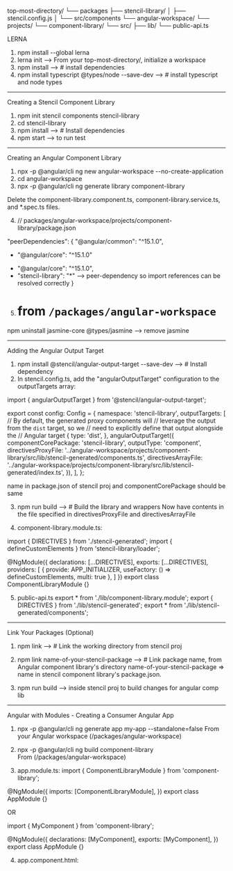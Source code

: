 top-most-directory/
└── packages
    ├── stencil-library/
    │   ├── stencil.config.js
    │   └── src/components
    └── angular-workspace/
        └── projects/
            └── component-library/
                └── src/
                    ├── lib/
                    └── public-api.ts

LERNA
1. npm install --global lerna
2. lerna init                                       --> From your top-most-directory/, initialize a workspace
3. npm install                                      --> # install dependencies
4. npm install typescript @types/node --save-dev    --> # install typescript and node types

--------------------------------------------------------------------

Creating a Stencil Component Library

1. npm init stencil components stencil-library
2. cd stencil-library
3. npm install                                      --> # Install dependencies
4. npm start  --> to run test

-----------------------------------------------------------------------

Creating an Angular Component Library

1. npx -p @angular/cli ng new angular-workspace --no-create-application
2. cd angular-workspace
3. npx -p @angular/cli ng generate library component-library

Delete the component-library.component.ts, component-library.service.ts, and *.spec.ts files.

4. // packages/angular-workspace/projects/component-library/package.json

"peerDependencies": {
   "@angular/common": "^15.1.0",
-  "@angular/core": "^15.1.0"
+  "@angular/core": "^15.1.0",
+  "stencil-library": "*"          --> peer-dependency so import references can be resolved correctly
}

5. # from `/packages/angular-workspace`
npm uninstall jasmine-core @types/jasmine  --> remove jasmine

---------------------------------------------------------------------------

Adding the Angular Output Target

1. npm install @stencil/angular-output-target --save-dev    --> # Install dependency
2. In stencil.config.ts, add the "angularOutputTarget" configuration to the outputTargets array:

import { angularOutputTarget } from '@stencil/angular-output-target';

export const config: Config = {
  namespace: 'stencil-library',
  outputTargets: [
    // By default, the generated proxy components will
    // leverage the output from the `dist` target, so we
    // need to explicitly define that output alongside the
    // Angular target
    {
      type: 'dist',
    },
    angularOutputTarget({              
      componentCorePackage: 'stencil-library',
      outputType: 'component',
      directivesProxyFile: '../angular-workspace/projects/component-library/src/lib/stencil-generated/components.ts',
      directivesArrayFile: '../angular-workspace/projects/component-library/src/lib/stencil-generated/index.ts',
    }),
  ],
};

name in package.json of stencil proj and componentCorePackage should be same

3. npm run build          --> # Build the library and wrappers
   Now have contents in the file specified in directivesProxyFile and directivesArrayFile

4. component-library.module.ts:
    
import { DIRECTIVES } from './stencil-generated';
import { defineCustomElements } from 'stencil-library/loader';

@NgModule({
  declarations: [...DIRECTIVES],
  exports: [...DIRECTIVES],
  providers: [
    {
      provide: APP_INITIALIZER,
      useFactory: () => defineCustomElements,
      multi: true
    },
  ]
})
export class ComponentLibraryModule {}

5. public-api.ts
export * from './lib/component-library.module';
export { DIRECTIVES } from './lib/stencil-generated';
export * from './lib/stencil-generated/components';

-----------------------------------------------------------------------

Link Your Packages (Optional)

1. npm link   --> # Link the working directory from stencil proj
2. npm link name-of-your-stencil-package  --> # Link package name, from Angular component library's directory
    name-of-your-stencil-package => name in stencil component  library's package.json.

3. npm run build  --> inside stencil proj to build changes for angular comp lib

----------------------------------------------------------------------------

Angular with Modules - Creating a Consumer Angular App

1. npx -p @angular/cli ng generate app my-app --standalone=false
    From your Angular workspace (/packages/angular-workspace)

2. npx -p @angular/cli ng build component-library  
    From (/packages/angular-workspace)

3. app.module.ts:
import { ComponentLibraryModule } from 'component-library';

@NgModule({
  imports: [ComponentLibraryModule],
})
export class AppModule {}

OR

import { MyComponent } from 'component-library';

@NgModule({
  declarations: [MyComponent],
  exports: [MyComponent],
})
export class AppModule {}

4. app.component.html:
<my-component first="Your" last="Name"></my-component>